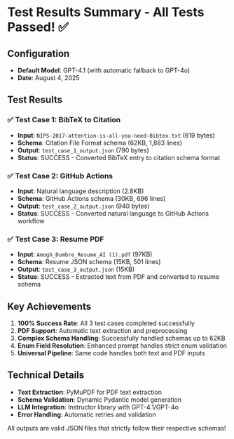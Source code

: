 # Test Results Summary - All Tests Passed! ✅

## Configuration
- **Default Model**: GPT-4.1 (with automatic fallback to GPT-4o)
- **Date**: August 4, 2025

## Test Results

### ✅ Test Case 1: BibTeX to Citation
- **Input**: `NIPS-2017-attention-is-all-you-need-Bibtex.txt` (619 bytes)
- **Schema**: Citation File Format schema (62KB, 1,883 lines)
- **Output**: `test_case_1_output.json` (790 bytes)
- **Status**: SUCCESS - Converted BibTeX entry to citation schema format

### ✅ Test Case 2: GitHub Actions
- **Input**: Natural language description (2.8KB)
- **Schema**: GitHub Actions schema (30KB, 696 lines)
- **Output**: `test_case_2_output.json` (940 bytes)
- **Status**: SUCCESS - Converted natural language to GitHub Actions workflow

### ✅ Test Case 3: Resume PDF
- **Input**: `Amogh_Dumbre_Resume_AI (1).pdf` (97KB)
- **Schema**: Resume JSON schema (15KB, 501 lines)
- **Output**: `test_case_3_output.json` (15KB)
- **Status**: SUCCESS - Extracted text from PDF and converted to resume schema

## Key Achievements

1. **100% Success Rate**: All 3 test cases completed successfully
2. **PDF Support**: Automatic text extraction and preprocessing
3. **Complex Schema Handling**: Successfully handled schemas up to 62KB
4. **Enum Field Resolution**: Enhanced prompt handles strict enum validation
5. **Universal Pipeline**: Same code handles both text and PDF inputs

## Technical Details

- **Text Extraction**: PyMuPDF for PDF text extraction
- **Schema Validation**: Dynamic Pydantic model generation
- **LLM Integration**: Instructor library with GPT-4.1/GPT-4o
- **Error Handling**: Automatic retries and validation

All outputs are valid JSON files that strictly follow their respective schemas! 
